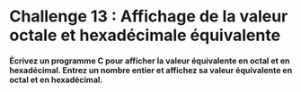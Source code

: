 # Challenge 13 : Affichage de la valeur octale et hexadécimale équivalente

#### Écrivez un programme C pour afficher la valeur équivalente en octal et en hexadécimal. Entrez un nombre entier et affichez sa valeur équivalente en octal et en hexadécimal.